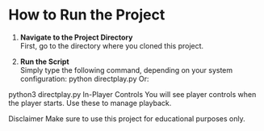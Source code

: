 # How to Run the Project

1. **Navigate to the Project Directory**  
   First, go to the directory where you cloned this project.

2. **Run the Script**  
   Simply type the following command, depending on your system configuration:
   python directplay.py
Or:


python3 directplay.py
In-Player Controls
You will see player controls when the player starts. Use these to manage playback.

Disclaimer
Make sure to use this project for educational purposes only.


